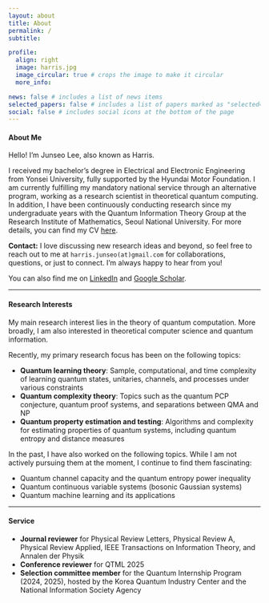 ```yaml
---
layout: about
title: About
permalink: /
subtitle:

profile:
  align: right
  image: harris.jpg
  image_circular: true # crops the image to make it circular
  more_info:

news: false # includes a list of news items
selected_papers: false # includes a list of papers marked as "selected={true}"
social: false # includes social icons at the bottom of the page
---
```


#### **About Me**
Hello! I’m Junseo Lee, also known as Harris.

I received my bachelor’s degree in Electrical and Electronic Engineering from Yonsei University, fully supported by the Hyundai Motor Foundation. I am currently fulfilling my mandatory national service through an alternative program, working as a research scientist in theoretical quantum computing. In addition, I have been continuously conducting research since my undergraduate years with the Quantum Information Theory Group at the Research Institute of Mathematics, Seoul National University. For more details, you can find my CV [here](/assets/pdf/cv_harris_junseo.pdf).

**Contact:** I love discussing new research ideas and beyond, so feel free to reach out to me at `harris.junseo(at)gmail.com` for collaborations, questions, or just to connect. I’m always happy to hear from you!

You can also find me on [LinkedIn](http://www.linkedin.com/in/harris-quantum) and [Google Scholar](https://scholar.google.co.kr/citations?user=mal5ZI8AAAAJ&hl=ko).

---
#### **Research Interests**
My main research interest lies in the theory of quantum computation. More broadly, I am also interested in theoretical computer science and quantum information.

Recently, my primary research focus has been on the following topics:
- **Quantum learning theory**: Sample, computational, and time complexity of learning quantum states, unitaries, channels, and processes under various constraints
- **Quantum complexity theory**: Topics such as the quantum PCP conjecture, quantum proof systems, and separations between QMA and NP
- **Quantum property estimation and testing**: Algorithms and complexity for estimating properties of quantum systems, including quantum entropy and distance measures

In the past, I have also worked on the following topics. While I am not actively pursuing them at the moment, I continue to find them fascinating:
- Quantum channel capacity and the quantum entropy power inequality
- Quantum continuous variable systems (bosonic Gaussian systems)
- Quantum machine learning and its applications

---
#### **Service**
- **Journal reviewer** for Physical Review Letters, Physical Review A, Physical Review Applied, IEEE Transactions on Information Theory, and Annalen der Physik
- **Conference reviewer** for QTML 2025
- **Selection committee member** for the Quantum Internship Program (2024, 2025), hosted by the Korea Quantum Industry Center and the National Information Society Agency

